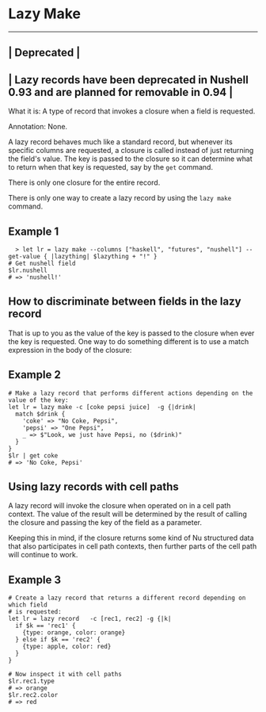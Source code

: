 # Lazy Make

---

## | **Deprecated** |

## | Lazy records have been deprecated in Nushell 0.93 and are planned for removable in 0.94 |

What it is: A type of record that invokes a closure when a field is requested.

Annotation: None.

A lazy record behaves much like a standard record, but whenever its specific columns are requested, a closure is called instead of just returning the field's value. The key is passed to the closure so it can determine what to return when that key is requested, say by the `get` command.

There is only one closure for the entire record.

There is only one way to create a lazy record by using the `lazy make` command.

## Example 1

```nu
  > let lr = lazy make --columns ["haskell", "futures", "nushell"] --get-value { |lazything| $lazything + "!" }
# Get nushell field
$lr.nushell
# => 'nushell!'
```

## How to discriminate between fields in the lazy record

That is up to you as the value of the key is passed to the closure when ever the key is requested. One way to do something different is to use a match expression in the body of the closure:

## Example 2

```nu
# Make a lazy record that performs different actions depending on the value of the key:
let lr = lazy make -c [coke pepsi juice]  -g {|drink|
  match $drink {
    'coke' => "No Coke, Pepsi",
    'pepsi' => "One Pepsi",
    _ => $"Look, we just have Pepsi, no ($drink)"
  }
}
$lr | get coke
# => 'No Coke, Pepsi'
```

## Using lazy records with cell paths

A lazy record will invoke the closure when operated on in a cell path context. The value of the result will be determined by the result of calling the closure and passing the key of the field as a parameter.

Keeping this in mind, if the closure returns some kind of Nu structured data that also participates in cell path contexts, then further parts of the cell path will continue to work.

## Example 3

```nu
# Create a lazy record that returns a different record depending on which field
# is requested:
let lr = lazy record   -c [rec1, rec2] -g {|k|
  if $k == 'rec1' {
    {type: orange, color: orange}
  } else if $k == 'rec2' {
    {type: apple, color: red}
  }
}

# Now inspect it with cell paths
$lr.rec1.type
# => orange
$lr.rec2.color
# => red
```
